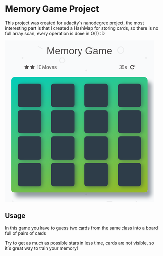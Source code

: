 # Memory Game Project

This project was created for udacity`s nanodegree project, the most interesting part is that I created a HashMap for storing cards, so there is no full array scan, every operation is done in O(1) :D

![alt game screenshot](https://github.com/jrabello/fend-project-memory-game/raw/master/img/game.png "game screenshot")

## Usage

In this game you have to guess two cards from the same class into a board full of pairs of cards

Try to get as much as possible stars in less time, cards are not visible, so it`s great way to train your memory!
